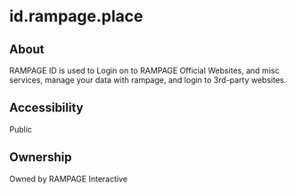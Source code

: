 # id.rampage.place

## About

RAMPAGE ID is used to Login on to RAMPAGE Official Websites, and misc services, manage your data with rampage, and login to 3rd-party websites.

## Accessibility

Public

## Ownership

Owned by RAMPAGE Interactive
